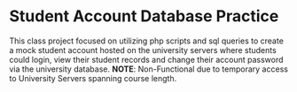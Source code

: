 # Student Account Database Practice
This class project focused on utilizing php scripts and sql queries to create a mock student account hosted on the university servers where students could login, view their student records and change their account password via the university database.
**NOTE**: Non-Functional due to temporary access to University Servers spanning course length.
